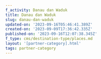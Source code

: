 ```yaml
---
f_activity: Danau dan Waduk
title: Danau dan Waduk
slug: danau-dan-waduk
updated-on: '2023-09-16T05:46:41.389Z'
created-on: '2023-09-09T17:36:42.335Z'
published-on: '2023-09-16T12:07:38.345Z'
f_type: cms/destination-type/places.md
layout: '[partner-category].html'
tags: partner-category
---
```



